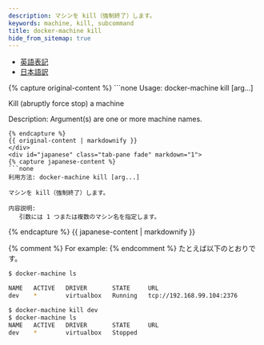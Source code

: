 ```yaml
---
description: マシンを kill（強制終了）します。
keywords: machine, kill, subcommand
title: docker-machine kill
hide_from_sitemap: true
---
```


<ul class="nav nav-tabs">
  <li class="active"><a data-toggle="tab" href="#origin">英語表記</a></li>
  <li><a data-toggle="tab" href="#japanese">日本語訳</a></li>
</ul>
<div class="tab-content">
  <div id="origin" class="tab-pane fade in active">
{% capture original-content %}
```none
Usage: docker-machine kill [arg...]

Kill (abruptly force stop) a machine

Description:
   Argument(s) are one or more machine names.
```
{% endcapture %}
{{ original-content | markdownify }}
</div>
<div id="japanese" class="tab-pane fade" markdown="1">
{% capture japanese-content %}
```none
利用方法: docker-machine kill [arg...]

マシンを kill（強制終了）します。

内容説明:
   引数には 1 つまたは複数のマシン名を指定します。
```
{% endcapture %}
{{ japanese-content | markdownify }}
</div>
</div>

{% comment %}
For example:
{% endcomment %}
たとえば以下のとおりです。

```bash
$ docker-machine ls

NAME   ACTIVE   DRIVER       STATE     URL
dev    *        virtualbox   Running   tcp://192.168.99.104:2376

$ docker-machine kill dev
$ docker-machine ls
NAME   ACTIVE   DRIVER       STATE     URL
dev    *        virtualbox   Stopped
```
